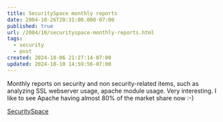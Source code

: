 ```yaml
---
title: SecuritySpace monthly reports
date: 2004-10-26T20:31:00.000-07:00
published: true
url: /2004/10/securityspace-monthly-reports.html
tags:
  - security
  - post
created: 2024-10-06 21:27:14-07:00
updated: 2024-10-10 14:59:56-07:00
---
```


Monthly reports on security and non security-related items, such as analyzing SSL webserver usage, apache module usage. Very interesting. I like to see Apache having almost 80% of the market share now :-)  
  
[SecuritySpace](https://www.securityspace.com/s_survey/data/index.html "SecuritySpace")